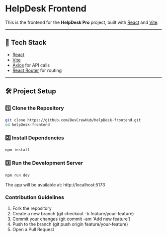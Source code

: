 # HelpDesk Frontend

This is the frontend for the **HelpDesk Pro** project, built with [React](https://react.dev/) and [Vite](https://vitejs.dev/).

---

## 🚀 Tech Stack

- [React](https://react.dev/)
- [Vite](https://vitejs.dev/)
- [Axios](https://axios-http.com/) for API calls
- [React Router](https://reactrouter.com/) for routing

---

## 🛠️ Project Setup

### 1️⃣ Clone the Repository

```bash
git clone https://github.com/DevCrewHub/helpDesk-frontend.git
cd helpDesk-frontend
```
### 2️⃣ Install Dependencies

```bash
npm install
```

### 3️⃣ Run the Development Server

```bash
npm run dev
```

The app will be available at:
http://localhost:5173

### Contribution Guidelines

1. Fork the repository
2. Create a new branch (git checkout -b feature/your-feature)
3. Commit your changes (git commit -am 'Add new feature')
4. Push to the branch (git push origin feature/your-feature)
5. Open a Pull Request